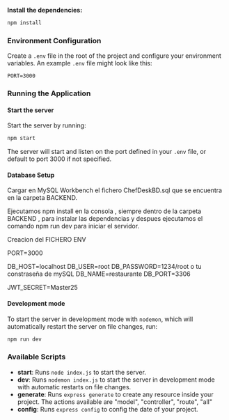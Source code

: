 **Install the dependencies:**

```bash
npm install
```

### Environment Configuration

Create a `.env` file in the root of the project and configure your environment
variables. An example `.env` file might look like this:

```
PORT=3000
```

### Running the Application

#### Start the server

Start the server by running:

```bash
npm start
```

The server will start and listen on the port defined in your `.env` file, or
default to port 3000 if not specified.


#### Database Setup

Cargar en MySQL Workbench el fichero ChefDeskBD.sql que se encuentra en la carpeta BACKEND.

Ejecutamos npm install en la consola , siempre dentro de la carpeta BACKEND , para instalar las dependencias
y despues ejecutamos el comando npm run dev para iniciar el servidor.


Creacion del FICHERO ENV

PORT=3000

DB_HOST=localhost
DB_USER=root
DB_PASSWORD=1234/root o tu constraseña de mySQL
DB_NAME=restaurante
DB_PORT=3306

JWT_SECRET=Master25

#### Development mode

To start the server in development mode with `nodemon`, which will automatically
restart the server on file changes, run:

```bash
npm run dev
```

### Available Scripts

- **start**: Runs `node index.js` to start the server.
- **dev**: Runs `nodemon index.js` to start the server in development mode with
  automatic restarts on file changes.
- **generate**: Runs `express generate` to create any resource inside your
  project. The actions available are "model", "controller", "route", "all"
- **config**: Runs `express config` to config the date of your project.

